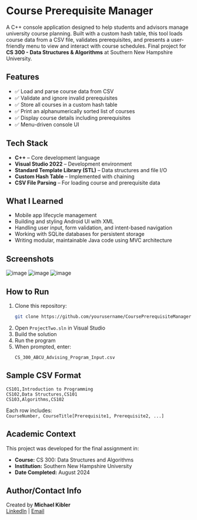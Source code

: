# Course Prerequisite Manager

A C++ console application designed to help students and advisors manage university course planning. Built with a custom hash table, this tool loads course data from a CSV file, validates prerequisites, and presents a user-friendly menu to view and interact with course schedules.
Final project for **CS 300 - Data Structures & Algorithms** at Southern New Hampshire University.

## Features

- ✅ Load and parse course data from CSV
- ✅ Validate and ignore invalid prerequisites
- ✅ Store all courses in a custom hash table
- ✅ Print an alphanumerically sorted list of courses
- ✅ Display course details including prerequisites
- ✅ Menu-driven console UI


## Tech Stack

- **C++** – Core development language
- **Visual Studio 2022** – Development environment
- **Standard Template Library (STL)** – Data structures and file I/O
- **Custom Hash Table** – Implemented with chaining
- **CSV File Parsing** – For loading course and prerequisite data

## What I Learned

- Mobile app lifecycle management
- Building and styling Android UI with XML
- Handling user input, form validation, and intent-based navigation
- Working with SQLite databases for persistent storage
- Writing modular, maintainable Java code using MVC architecture

## Screenshots

![image](https://github.com/user-attachments/assets/72738f5a-55ba-453f-9bff-13e511375eda)
![image](https://github.com/user-attachments/assets/5449002b-d5de-46fe-81ec-54933ebe7b4a)
![image](https://github.com/user-attachments/assets/997224d1-3c40-4418-9842-6df87ec84d70)

## How to Run
1. Clone this repository:
   ```bash
   git clone https://github.com/yourusername/CoursePrerequisiteManager.git
   ```
2. Open `ProjectTwo.sln` in Visual Studio  
3. Build the solution  
4. Run the program  
5. When prompted, enter:
   ```
   CS_300_ABCU_Advising_Program_Input.csv
   ```
   
## Sample CSV Format

```csv
CS101,Introduction to Programming
CS102,Data Structures,CS101
CS103,Algorithms,CS102
```

Each row includes:  
`CourseNumber, CourseTitle[Prerequisite1, Prerequisite2, ...]`

## Academic Context
This project was developed for the final assignment in:

- **Course:** CS 300: Data Structures and Algorithms  
- **Institution:** Southern New Hampshire University  
- **Date Completed:** August 2024


## Author/Contact Info

Created by **Michael Kibler**  
[LinkedIn](https://www.linkedin.com/in/michael-kibler-11369519b/) | [Email](mailto:mpkibler7@gmail.com)
